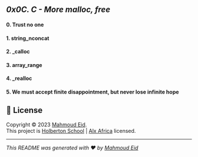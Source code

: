 ## _0x0C. C - More malloc, free_

#### 0. Trust no one
#### 1. string_nconcat
#### 2. _calloc
#### 3. array_range
#### 4. _realloc
#### 5. We must accept finite disappointment, but never lose infinite hope




## 📝 License

Copyright © 2023 [Mahmoud Eid](https://github.com/Mado007).<br />
This project is [Holberton School](https://github.com/holbertonschool) | [Alx Africa](https://www.alxafrica.com/)  licensed.

---

_This README was generated with ❤️ by [Mahmoud Eid](https://github.com/Mado007)_

